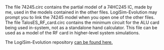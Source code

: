 The file 74245.circ contains the partial model of a 74HC245 IC, made by me, used in the models contained in the other files. LogiSim-Evolution may prompt you to link the 74245 model when you open one of the other files.<br>
The file TalosES_RF_card.circ contains the minimum circuit for the ALU card being used in-system, not as a standalone hand calculator. This file can be used as a model of the RF card in higher-level system simulations.<br>
<p>
The LogiSim-Evolution repository <a href="https://github.com/logisim-evolution/logisim-evolution">can be found here.</a>
